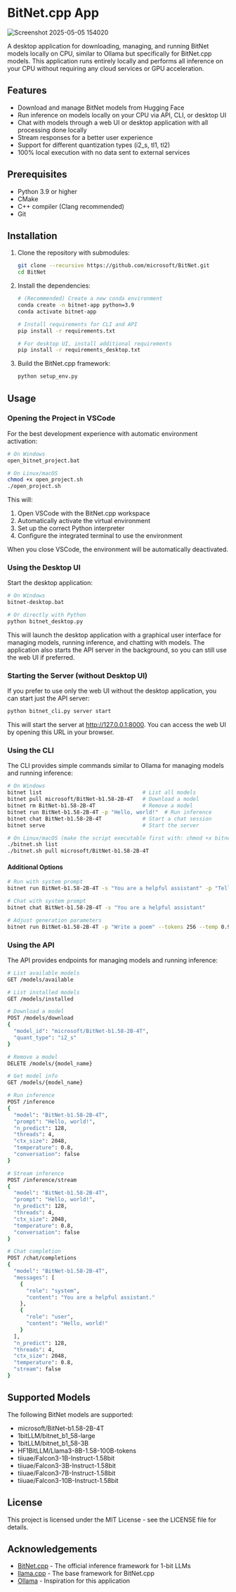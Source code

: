# BitNet.cpp App

![Screenshot 2025-05-05 154020](https://github.com/user-attachments/assets/c4548a5e-5b1d-4924-aede-f46e2617021d)


A desktop application for downloading, managing, and running BitNet models locally on CPU, similar to Ollama but specifically for BitNet.cpp models. This application runs entirely locally and performs all inference on your CPU without requiring any cloud services or GPU acceleration.

## Features

- Download and manage BitNet models from Hugging Face
- Run inference on models locally on your CPU via API, CLI, or desktop UI
- Chat with models through a web UI or desktop application with all processing done locally
- Stream responses for a better user experience
- Support for different quantization types (i2_s, tl1, tl2)
- 100% local execution with no data sent to external services

## Prerequisites

- Python 3.9 or higher
- CMake
- C++ compiler (Clang recommended)
- Git

## Installation

1. Clone the repository with submodules:
   ```bash
   git clone --recursive https://github.com/microsoft/BitNet.git
   cd BitNet
   ```

2. Install the dependencies:
   ```bash
   # (Recommended) Create a new conda environment
   conda create -n bitnet-app python=3.9
   conda activate bitnet-app

   # Install requirements for CLI and API
   pip install -r requirements.txt

   # For desktop UI, install additional requirements
   pip install -r requirements_desktop.txt
   ```

3. Build the BitNet.cpp framework:
   ```bash
   python setup_env.py
   ```

## Usage

### Opening the Project in VSCode

For the best development experience with automatic environment activation:

```bash
# On Windows
open_bitnet_project.bat

# On Linux/macOS
chmod +x open_project.sh
./open_project.sh
```

This will:
1. Open VSCode with the BitNet.cpp workspace
2. Automatically activate the virtual environment
3. Set up the correct Python interpreter
4. Configure the integrated terminal to use the environment

When you close VSCode, the environment will be automatically deactivated.

### Using the Desktop UI

Start the desktop application:

```bash
# On Windows
bitnet-desktop.bat

# Or directly with Python
python bitnet_desktop.py
```

This will launch the desktop application with a graphical user interface for managing models, running inference, and chatting with models. The application also starts the API server in the background, so you can still use the web UI if preferred.

### Starting the Server (without Desktop UI)

If you prefer to use only the web UI without the desktop application, you can start just the API server:

```bash
python bitnet_cli.py server start
```

This will start the server at http://127.0.0.1:8000. You can access the web UI by opening this URL in your browser.

### Using the CLI

The CLI provides simple commands similar to Ollama for managing models and running inference:

```bash
# On Windows
bitnet list                                # List all models
bitnet pull microsoft/BitNet-b1.58-2B-4T   # Download a model
bitnet rm BitNet-b1.58-2B-4T               # Remove a model
bitnet run BitNet-b1.58-2B-4T -p "Hello, world!"  # Run inference
bitnet chat BitNet-b1.58-2B-4T             # Start a chat session
bitnet serve                               # Start the server

# On Linux/macOS (make the script executable first with: chmod +x bitnet.sh)
./bitnet.sh list
./bitnet.sh pull microsoft/BitNet-b1.58-2B-4T
```

#### Additional Options

```bash
# Run with system prompt
bitnet run BitNet-b1.58-2B-4T -s "You are a helpful assistant" -p "Tell me about quantum computing"

# Chat with system prompt
bitnet chat BitNet-b1.58-2B-4T -s "You are a helpful assistant"

# Adjust generation parameters
bitnet run BitNet-b1.58-2B-4T -p "Write a poem" --tokens 256 --temp 0.9 --threads 8
```

### Using the API

The API provides endpoints for managing models and running inference:

```bash
# List available models
GET /models/available

# List installed models
GET /models/installed

# Download a model
POST /models/download
{
  "model_id": "microsoft/BitNet-b1.58-2B-4T",
  "quant_type": "i2_s"
}

# Remove a model
DELETE /models/{model_name}

# Get model info
GET /models/{model_name}

# Run inference
POST /inference
{
  "model": "BitNet-b1.58-2B-4T",
  "prompt": "Hello, world!",
  "n_predict": 128,
  "threads": 4,
  "ctx_size": 2048,
  "temperature": 0.8,
  "conversation": false
}

# Stream inference
POST /inference/stream
{
  "model": "BitNet-b1.58-2B-4T",
  "prompt": "Hello, world!",
  "n_predict": 128,
  "threads": 4,
  "ctx_size": 2048,
  "temperature": 0.8,
  "conversation": false
}

# Chat completion
POST /chat/completions
{
  "model": "BitNet-b1.58-2B-4T",
  "messages": [
    {
      "role": "system",
      "content": "You are a helpful assistant."
    },
    {
      "role": "user",
      "content": "Hello, world!"
    }
  ],
  "n_predict": 128,
  "threads": 4,
  "ctx_size": 2048,
  "temperature": 0.8,
  "stream": false
}
```

## Supported Models

The following BitNet models are supported:

- microsoft/BitNet-b1.58-2B-4T
- 1bitLLM/bitnet_b1_58-large
- 1bitLLM/bitnet_b1_58-3B
- HF1BitLLM/Llama3-8B-1.58-100B-tokens
- tiiuae/Falcon3-1B-Instruct-1.58bit
- tiiuae/Falcon3-3B-Instruct-1.58bit
- tiiuae/Falcon3-7B-Instruct-1.58bit
- tiiuae/Falcon3-10B-Instruct-1.58bit

## License

This project is licensed under the MIT License - see the LICENSE file for details.

## Acknowledgements

- [BitNet.cpp](https://github.com/microsoft/BitNet) - The official inference framework for 1-bit LLMs
- [llama.cpp](https://github.com/ggerganov/llama.cpp) - The base framework for BitNet.cpp
- [Ollama](https://github.com/ollama/ollama) - Inspiration for this application

